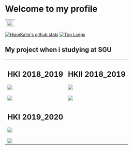 # Welcome to my profile
<table border = "0" width = "100%">
  <tr>
    <td>
       <img src="https://media.giphy.com/media/H3B27TNpAgRNakTdDJ/giphy.gif">
    </td>
  </tr>
</table>

[![HiamKaito's github stats](https://github-readme-stats.vercel.app/api?username=HiamKaito&show_icons=true&line_height=21&show_icons=true&theme=vue)](https://github.com/anuraghazra/github-readme-stats)
[![Top Langs](https://github-readme-stats.vercel.app/api/top-langs/?username=HiamKaito&show_icons=true&layout=compact&theme=vue)](https://github.com/anuraghazra/github-readme-stats)

<h2> My project when i studying at SGU</h2>
<table>
  <tr>
<!--     <td>
      <h2>2018_2019</h2>
    </td> -->
    <td>
      <h2>HKI 2018_2019</h2>
      <a href="https://github.com/HiamKaito/Doan-OOP">
        <img align="center" src="https://github-readme-stats.vercel.app/api/pin/?username=HiamKaito&repo=Doan-OOP" />
      </a>
      <br><br>
      <a href="https://github.com/HiamKaito/PTUD_Web_1">
        <img align="center" src="https://github-readme-stats.vercel.app/api/pin/?username=HiamKaito&repo=PTUD_Web_1" />
      </a>
    </td>
    <td>
      <h2>HKII 2018_2019</h2>
      <a href="https://github.com/HiamKaito/Shop_Manager_System">
        <img align="center" src="https://github-readme-stats.vercel.app/api/pin/?username=HiamKaito&repo=Shop_Manager_System" />
      </a>
      <br><br>
      <a href="https://github.com/HiamKaito/PTUD_Web_2">
        <img align="center" src="https://github-readme-stats.vercel.app/api/pin/?username=HiamKaito&repo=PTUD_Web_2" />
      </a>
    </td>
    </tr>
    <tr>
<!--       <td>
        <h2>2019_2020</h2>
      </td> -->
      <td>
        <h2>HKI 2019_2020</h2>
        <a href="https://github.com/HiamKaito/Shop_Manager_System_Ver2">
          <img align="center" src="https://github-readme-stats.vercel.app/api/pin/?username=HiamKaito&repo=Shop_Manager_System_Ver2" />
        </a>
        <br><br>
         <a href="https://github.com/HiamKaito/Website_cua_hang_sach">
          <img align="center" src="https://github-readme-stats.vercel.app/api/pin/?username=HiamKaito&repo=Website_cua_hang_sach" />
        </a>
      </td>
      <td>
      </td>
  </tr>
</table>
